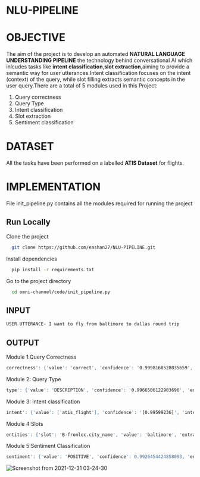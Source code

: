 
# NLU-PIPELINE

# OBJECTIVE
The aim of the project is to develop an automated **NATURAL LANGUAGE UNDERSTANDING PIPELINE** the technology behind conversational AI which inlcudes tasks like **intent classification**,**slot extraction**,aiming to provide a semantic way for user utterances.Intent classification focuses on the intent (context) of the query, while slot filling extracts semantic concepts in the user query.There are a total of 5 modules used in this Project:

1. Query correctness
2. Query Type
3. Intent classification
4. Slot extraction
5. Sentiment classification


# DATASET
All the tasks have been performed on a labelled **ATIS Dataset** for flights.

# IMPLEMENTATION

File init_pipeline.py contains all the modules required for running the project









## Run Locally

Clone the project

```bash
  git clone https://github.com/eashan27/NLU-PIPELINE.git
```

Install dependencies

```bash
  pip install -r requirements.txt
```

Go to the project directory

```bash
  cd omni-channel/code/init_pipeline.py
```


## INPUT

```bash
USER UTTERANCE- I want to fly from baltimore to dallas round trip
```

## OUTPUT
Module 1:Query Correctness
```bash
correctness': {'value': 'correct', 'confidence': '0.9998168528035659', 'entity': 'query', 'extractor': 'query_correctness_extractor'}
```

Module 2: Query Type
 ```bash
 type': {'value': 'DESCRIPTION', 'confidence': '0.9966506122903696', 'entity': 'query', 'extractor': 'query_type_extractor'}
 ```
Module 3: Intent classification
```bash
intent': {'value': ['atis_flight'], 'confidence': '[0.99599236]', 'intent': 'multi_intent', 'extractor': 'multi_intent_extractor
```
Module 4:Slots
```bash
entities': {'slot': 'B-fromloc.city_name', 'value': 'baltimore', 'extractor': 'slot_extractor'}, {'slot': 'B-toloc.city_name', 'value': 'dallas', 'extractor': 'slot_extractor'{'slot': 'B-round_trip', 'value': 'round', 'extractor': 'slot_extractor'}, {'slot': 'I-round_trip', 'value': 'trip', 'extractor': 'slot_extractor'}}
```
Module 5:Sentiment Classification
```bash
sentiment': {'value': 'POSITIVE', 'confidence': 0.9926454424858093, 'entity': 'sentiment', 'extractor': 'sentiment_extractor
```

![Screenshot from 2021-12-31 03-24-30](https://user-images.githubusercontent.com/56325514/147815012-0381f304-1048-4190-96c1-10bf21e540c2.png)
